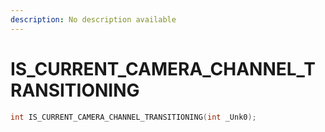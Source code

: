 ```yaml
---
description: No description available 
---
```


# IS_CURRENT_CAMERA_CHANNEL_TRANSITIONING

```cpp
int IS_CURRENT_CAMERA_CHANNEL_TRANSITIONING(int _Unk0);
```